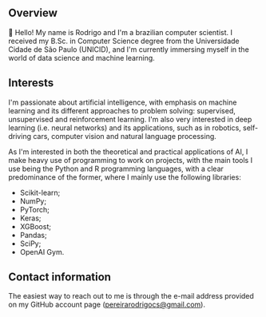 ## Overview

:wave: Hello! My name is Rodrigo and I'm a brazilian computer scientist. I received my B.Sc. in Computer Science degree from the Universidade Cidade de São Paulo (UNICID), and I'm currently immersing myself in the world of data science and machine learning.

## Interests

I'm passionate about artificial intelligence, with emphasis on machine learning and its different approaches to problem solving: supervised, unsupervised and reinforcement learning. I'm also very interested in deep learning (i.e. neural networks) and its applications, such as in robotics, self-driving cars, computer vision and natural language processing.

As I'm interested in both the theoretical and practical applications of AI, I make heavy use of programming to work on projects, with the main tools I use being the Python and R programming languages, with a clear predominance of the former, where I mainly use the following libraries:

* Scikit-learn;
* NumPy;
* PyTorch;
* Keras;
* XGBoost;
* Pandas;
* SciPy;
* OpenAI Gym.

## Contact information

The easiest way to reach out to me is through the e-mail address provided on my GitHub account page (pereirarodrigocs@gmail.com).
<!--
**pereirarodrigo/pereirarodrigo** is a ✨ _special_ ✨ repository because its `README.md` (this file) appears on your GitHub profile.

Here are some ideas to get you started:

- 🔭 I’m currently working on ...
- 🌱 I’m currently learning ...
- 👯 I’m looking to collaborate on ...
- 🤔 I’m looking for help with ...
- 💬 Ask me about ...
- 📫 How to reach me: ...
- 😄 Pronouns: ...
- ⚡ Fun fact: ...
-->
